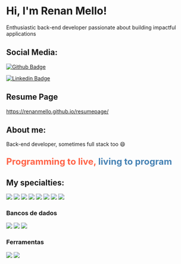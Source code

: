 # Hi, I'm Renan Mello! 

Enthusiastic back-end developer passionate about building impactful applications 

## Social Media:

[![Github Badge](https://img.shields.io/badge/-Github-000?style=flat-square&logo=Github&logoColor=white&link=https://github.com/renanmello)](https://github.com/renanmello)  

[![Linkedin Badge](https://img.shields.io/badge/-LinkedIn-blue?style=flat-square&logo=Linkedin&logoColor=white&link=https://www.linkedin.com/in/renan-mello-20ba5211/)](https://www.linkedin.com/in/renan-mello-20ba5211/)  


## Resume Page

https://renanmello.github.io/resumepage/ 

## About me:

Back-end developer, sometimes full stack too :smile:
<p style="font-size: 24px; font-weight: bold;">
  <span style="color: #ff6347;">Programming to live,</span> 
  <span style="color: #4682b4;">living to program</span>
</p>

## My specialties:


<img src="https://img.shields.io/badge/java-%23ED8B00.svg?style=for-the-badge&logo=openjdk&logoColor=white"/> 

<img src="https://img.shields.io/badge/Python-FFD43B?style=for-the-badge&logo=python&logoColor=blue"/>  
 
<img src="https://img.shields.io/badge/Kotlin-0095D5?&style=for-the-badge&logo=kotlin&logoColor=white"/>  
 
<img src="https://img.shields.io/badge/HTML5-E34F26?style=for-the-badge&logo=html5&logoColor=white"/> 

<img src="https://img.shields.io/badge/JavaScript-323330?style=for-the-badge&logo=javascript&logoColor=F7DF1E"/> 

<img src ="https://img.shields.io/badge/Spring-6DB33F?style=for-the-badge&logo=spring&logoColor=white"/>  
 
<img src ="https://img.shields.io/badge/Django-007FFC?style=for-the-badge&logo=djangoproject&logoColor=white"/>  
 
<img src ="https://img.shields.io/badge/Flask-0000FF?style=for-the-badge&logo=flask&logoColor=white"/> 

### Bancos de dados ️
<img src ="https://img.shields.io/badge/MySQL-005C84?style=for-the-badge&logo=mysql&logoColor=white"/> 

<img src ="https://img.shields.io/badge/postgres-%23316192.svg?&style=for-the-badge&logo=logo=postgresql&logoColor=white"/>  
  
<img src ="https://img.shields.io/badge/MongoDB-4EA94B?style=for-the-badge&logo=mongodb&logoColor=white"/>  

### Ferramentas ️
<img src ="https://img.shields.io/badge/SQLyog-007bff?style=for-the-badge&logo=sqlyog&logoColor=white"/> 

<img src ="https://img.shields.io/badge/pgAdmin-CC2E2E?style=for-the-badge&logo=pgadmin&logoColor=white"/> 
